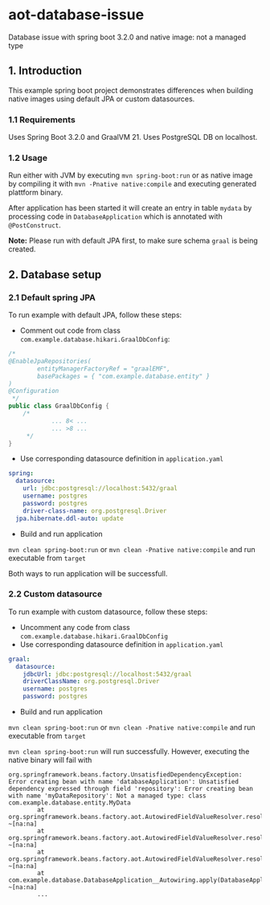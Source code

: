 # aot-database-issue
Database issue with spring boot 3.2.0 and native image: not a managed type

## 1. Introduction
This example spring boot project demonstrates differences when building native images using default
JPA or custom datasources.

### 1.1 Requirements
Uses Spring Boot 3.2.0 and GraalVM 21.
Uses PostgreSQL DB on localhost.

### 1.2 Usage
Run either with JVM by executing `mvn spring-boot:run` or as native image by compiling it with `mvn -Pnative native:compile` and executing generated plattform binary.

After application has been started it will create an entry in table `mydata` by processing code in `DatabaseApplication` which is annotated with `@PostConstruct`.

**Note:** Please run with default JPA first, to make sure schema `graal` is being created.

## 2. Database setup
### 2.1 Default spring JPA
To run example with default JPA, follow these steps:
* Comment out code from class `com.example.database.hikari.GraalDbConfig`:

```java
/*
@EnableJpaRepositories(
        entityManagerFactoryRef = "graalEMF",
        basePackages = { "com.example.database.entity" }
)
@Configuration
 */
public class GraalDbConfig {
    /*
            ... 8< ...
            ... >8 ...
     */
}
```
* Use corresponding datasource definition in `application.yaml`

```yaml
spring:
  datasource:
    url: jdbc:postgresql://localhost:5432/graal
    username: postgres
    password: postgres
    driver-class-name: org.postgresql.Driver
  jpa.hibernate.ddl-auto: update
```
* Build and run application

`mvn clean spring-boot:run` or `mvn clean -Pnative native:compile` and run executable from `target`

Both ways to run application will be successfull.

### 2.2 Custom datasource
To run example with custom datasource, follow these steps:
* Uncomment any code from class `com.example.database.hikari.GraalDbConfig`
* Use corresponding datasource definition in `application.yaml`

```yaml
graal:
  datasource:
    jdbcUrl: jdbc:postgresql://localhost:5432/graal
    driverClassName: org.postgresql.Driver
    username: postgres
    password: postgres
```

* Build and run application

`mvn clean spring-boot:run` or `mvn clean -Pnative native:compile` and run executable from `target`

`mvn clean spring-boot:run` will run successfully. However, executing the native binary will fail with

```
org.springframework.beans.factory.UnsatisfiedDependencyException: Error creating bean with name 'databaseApplication': Unsatisfied dependency expressed through field 'repository': Error creating bean with name 'myDataRepository': Not a managed type: class com.example.database.entity.MyData
        at org.springframework.beans.factory.aot.AutowiredFieldValueResolver.resolveValue(AutowiredFieldValueResolver.java:194) ~[na:na]
        at org.springframework.beans.factory.aot.AutowiredFieldValueResolver.resolveObject(AutowiredFieldValueResolver.java:154) ~[na:na]
        at org.springframework.beans.factory.aot.AutowiredFieldValueResolver.resolve(AutowiredFieldValueResolver.java:143) ~[na:na]
        at com.example.database.DatabaseApplication__Autowiring.apply(DatabaseApplication__Autowiring.java:17) ~[na:na]
        ...
```

